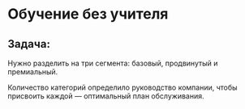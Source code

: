 # Обучение без учителя

## Задача:

Нужно разделить на три сегмента: базовый, продвинутый и премиальный.

Количество категорий определило руководство компании, чтобы присвоить каждой — оптимальный план обслуживания. 

